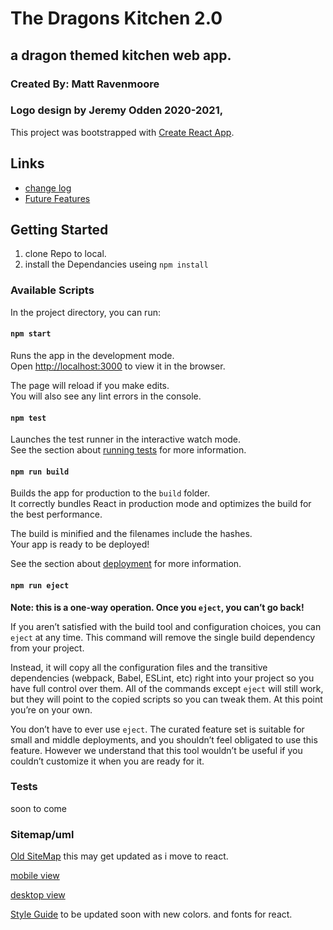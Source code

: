 # The Dragons Kitchen 2.0

## a dragon themed kitchen web app.

### Created By: Matt Ravenmoore

### Logo design by Jeremy Odden 2020-2021,
This project was bootstrapped with [Create React App](https://github.com/facebook/create-react-app).

## Links

- [change log](./documentation/changelog.md)
- [Future Features](./documentation/future.md)

## Getting Started

1. clone Repo to local.
1. install the Dependancies useing `npm install`


### Available Scripts

In the project directory, you can run:

#### `npm start`

Runs the app in the development mode.\
Open [http://localhost:3000](http://localhost:3000) to view it in the browser.

The page will reload if you make edits.\
You will also see any lint errors in the console.

#### `npm test`

Launches the test runner in the interactive watch mode.\
See the section about [running tests](https://facebook.github.io/create-react-app/docs/running-tests) for more information.

#### `npm run build`

Builds the app for production to the `build` folder.\
It correctly bundles React in production mode and optimizes the build for the best performance.

The build is minified and the filenames include the hashes.\
Your app is ready to be deployed!

See the section about [deployment](https://facebook.github.io/create-react-app/docs/deployment) for more information.

#### `npm run eject`

**Note: this is a one-way operation. Once you `eject`, you can’t go back!**

If you aren’t satisfied with the build tool and configuration choices, you can `eject` at any time. This command will remove the single build dependency from your project.

Instead, it will copy all the configuration files and the transitive dependencies (webpack, Babel, ESLint, etc) right into your project so you have full control over them. All of the commands except `eject` will still work, but they will point to the copied scripts so you can tweak them. At this point you’re on your own.

You don’t have to ever use `eject`. The curated feature set is suitable for small and middle deployments, and you shouldn’t feel obligated to use this feature. However we understand that this tool wouldn’t be useful if you couldn’t customize it when you are ready for it.

### Tests

soon to come

### Sitemap/uml

[Old SiteMap](./documentation/readme-img/sitemap.png) this may get updated as i move to react.

[mobile view](./documentation/readme-img/mobile.png)

[desktop view](./documentation/readme-img/desktop.png)

[Style Guide](./documentation/readme-img/style-guide.png) to be updated soon with new colors. and fonts for react.

